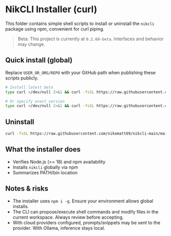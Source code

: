 # NikCLI Installer (curl)

This folder contains simple shell scripts to install or uninstall the `nikcli` package using npm, convenient for curl piping.

> Beta: This project is currently at `0.2.60-beta`. Interfaces and behavior may change.

## Quick install (global)

Replace `USER_OR_ORG/REPO` with your GitHub path when publishing these scripts publicly.

```bash
# Install latest beta
type curl >/dev/null 2>&1 && curl -fsSL https://raw.githubusercontent.com/nikomatt69/nikcli-main/main/installer/install.sh | bash

# Or specify exact version
type curl >/dev/null 2>&1 && curl -fsSL https://raw.githubusercontent.com/nikomatt69/nikcli-main/main/installer/install.sh | bash -s -- --version 0.1.1
```

## Uninstall

```bash
curl -fsSL https://raw.githubusercontent.com/nikomatt69/nikcli-main/main/installer/uninstall.sh | bash
```

## What the installer does

- Verifies Node.js (>= 18) and npm availability
- Installs `nikcli` globally via npm
- Summarizes PATH/bin location

## Notes & risks

- The installer uses `npm i -g`. Ensure your environment allows global installs.
- The CLI can propose/execute shell commands and modify files in the current workspace. Always review before accepting.
- With cloud providers configured, prompts/snippets may be sent to the provider. With Ollama, inference stays local.
